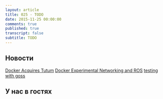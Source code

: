 ```yaml
---
layout: article
title: 025 - TODO
date: 2015-11-25 00:00:00
comments: true
published: true
transcript: false
subtitle: TODO
---
```


## Новости

[Docker Acquires Tutum](http://blog.docker.com/2015/10/docker-acquires-tutum/)
[Docker Experimental Networking and ROS](http://toddsampson.com/post/131227320927/docker-experimental-networking-and-ros)
[testing with goss](http://www.unixdaemon.net/tools/testing-with-goss.html)

## У нас в гостях
